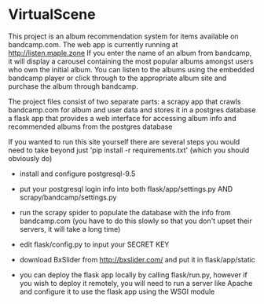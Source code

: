 # VirtualScene

This project is an album recommendation system for items available on bandcamp.com. The web app is currently running at http://listen.maple.zone  If you enter the name of an album from bandcamp, it will display a carousel containing the most popular albums amongst users who own the initial album. You can listen to the albums using the embedded bandcamp player or click through to the appropriate album site and purchase the album through bandcamp. 

The project files consist of two separate parts: 
    a scrapy app that crawls bandcamp.com for album and user data and stores it in a postgres database 
    a flask app that provides a web interface for accessing album info and recommended albums from the postgres database
    

If you wanted to run this site yourself there are several steps you would need to take beyond just 'pip install -r requirements.txt' (which you should obviously do)

  - install and configure postgresql-9.5
  
  - put your postgresql login info into both flask/app/settings.py AND scrapy/bandcamp/settings.py
  
  - run the scrapy spider to populate the database with the info from bandcamp.com (you have to do this slowly so that you don't upset their servers, it will take a long time)
  
  - edit flask/config.py to input your SECRET KEY
  
  - download BxSlider from http://bxslider.com/ and put it in flask/app/static
  
  - you can deploy the flask app locally by calling flask/run.py, however if you wish to deploy it remotely, you will need to run a server like Apache and configure it to use the flask app using the WSGI module
